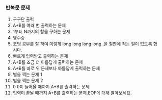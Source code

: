### 반복문 문제
01. 구구단 출력
02. A+B를 여러 번 출력하는 문제
03. 1부터 N까지의 합을 구하는 문제
04. 영수증
05. 코딩 공부를 잘 하여 이렇게 long long long long..을 칠판에 적는 일이 없도록 합시다.
06. 빠르게 입력받고 출력하는 문제
07. A+B를 조금 더 아름답게 출력하는 문제
08. A+B를 바로 위 문제보다 아름답게 출력하는 문제
09. 별을 찍는 문제 1
10. 별을 찍는 문제 2
11. 0 0이 들어올 때까지 A+B를 출력하는 문제
12. 입력이 끝날 때까지 A+B를 출력하는 문제.EOF에 대해 알아보세요.